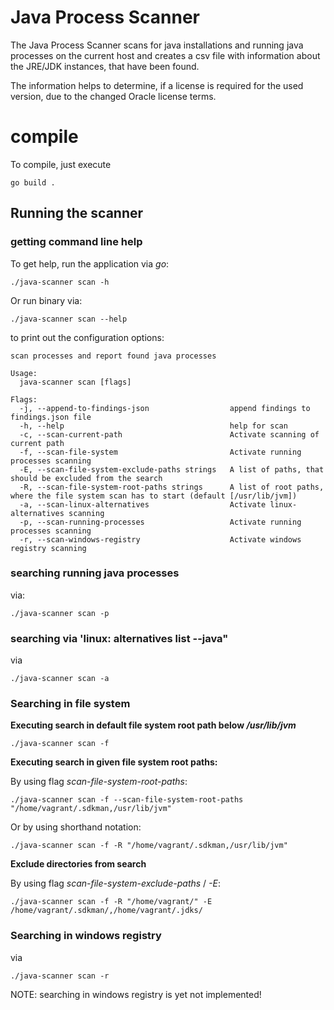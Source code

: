 # Java Process Scanner

The Java Process Scanner scans for java installations and running java processes on the current 
host and creates a csv file with information about the JRE/JDK instances, that have been found.

The information helps to determine, if a license is required for the used version, due to the changed Oracle
license terms.


# compile

To compile, just execute

    go build .

## Running the scanner

### getting command line help
To get help, run the application via _go_:

    ./java-scanner scan -h

Or run binary via:

    ./java-scanner scan --help

to print out the configuration options:

```
scan processes and report found java processes

Usage:
  java-scanner scan [flags]

Flags:
  -j, --append-to-findings-json                  append findings to findings.json file
  -h, --help                                     help for scan
  -c, --scan-current-path                        Activate scanning of current path
  -f, --scan-file-system                         Activate running processes scanning
  -E, --scan-file-system-exclude-paths strings   A list of paths, that should be excluded from the search
  -R, --scan-file-system-root-paths strings      A list of root paths, where the file system scan has to start (default [/usr/lib/jvm])
  -a, --scan-linux-alternatives                  Activate linux-alternatives scanning
  -p, --scan-running-processes                   Activate running processes scanning
  -r, --scan-windows-registry                    Activate windows registry scanning

```

### searching running java processes
via:

    ./java-scanner scan -p

### searching via 'linux: alternatives list --java"
via

    ./java-scanner scan -a

### Searching in file system

**Executing search in default file system root path below _/usr/lib/jvm_**

    ./java-scanner scan -f

**Executing search in given file system root paths:**

By using flag _scan-file-system-root-paths_:

    ./java-scanner scan -f --scan-file-system-root-paths "/home/vagrant/.sdkman,/usr/lib/jvm"

Or by using shorthand notation:

    ./java-scanner scan -f -R "/home/vagrant/.sdkman,/usr/lib/jvm"

**Exclude directories from search**

By using flag _scan-file-system-exclude-paths_ / _-E_:

    ./java-scanner scan -f -R "/home/vagrant/" -E /home/vagrant/.sdkman/,/home/vagrant/.jdks/

### Searching in windows registry
via

    ./java-scanner scan -r

NOTE: searching in windows registry is yet not implemented!